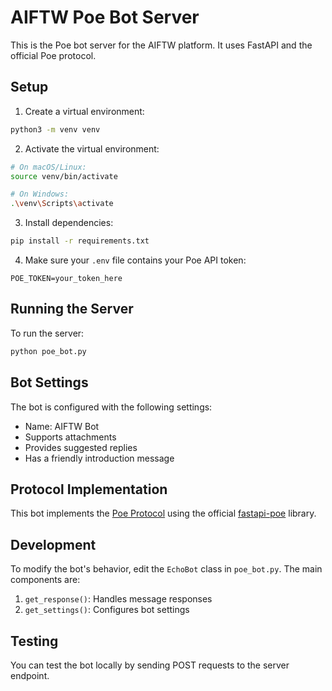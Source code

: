 # AIFTW Poe Bot Server

This is the Poe bot server for the AIFTW platform. It uses FastAPI and the official Poe protocol.

## Setup

1. Create a virtual environment:
```bash
python3 -m venv venv
```

2. Activate the virtual environment:
```bash
# On macOS/Linux:
source venv/bin/activate

# On Windows:
.\venv\Scripts\activate
```

3. Install dependencies:
```bash
pip install -r requirements.txt
```

4. Make sure your `.env` file contains your Poe API token:
```
POE_TOKEN=your_token_here
```

## Running the Server

To run the server:

```bash
python poe_bot.py
```

## Bot Settings

The bot is configured with the following settings:
- Name: AIFTW Bot
- Supports attachments
- Provides suggested replies
- Has a friendly introduction message

## Protocol Implementation

This bot implements the [Poe Protocol](https://creator.poe.com/docs/poe-protocol-specification) using the official [fastapi-poe](https://github.com/poe-platform/fastapi-poe) library.

## Development

To modify the bot's behavior, edit the `EchoBot` class in `poe_bot.py`. The main components are:

1. `get_response()`: Handles message responses
2. `get_settings()`: Configures bot settings

## Testing

You can test the bot locally by sending POST requests to the server endpoint.
